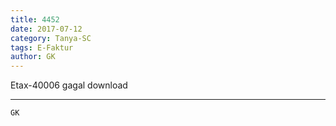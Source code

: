 ```yaml
---
title: 4452
date: 2017-07-12
category: Tanya-SC
tags: E-Faktur
author: GK
---
```


Etax-40006 gagal download

---



`GK`
